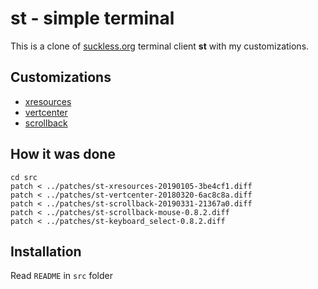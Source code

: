 st - simple terminal
====================

This is a clone of [suckless.org](https://st.suckless.org/) terminal client **st** with my customizations.

## Customizations

 - [xresources](https://st.suckless.org/patches/xresources/)
 - [vertcenter](https://st.suckless.org/patches/vertcenter/)
 - [scrollback](https://st.suckless.org/patches/scrollback/)

## How it was done

	cd src
	patch < ../patches/st-xresources-20190105-3be4cf1.diff
	patch < ../patches/st-vertcenter-20180320-6ac8c8a.diff
	patch < ../patches/st-scrollback-20190331-21367a0.diff
	patch < ../patches/st-scrollback-mouse-0.8.2.diff
	patch < ../patches/st-keyboard_select-0.8.2.diff

## Installation

Read `README` in `src` folder
